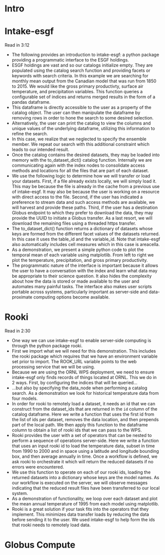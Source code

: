# Intro

# Intake-esgf

Read in 3:12

- The following provides an introduction to intake-esgf: a python package providing a programmatic interface to the ESGF holdings.
- ESGF holdings are vast and so our catalogs initialize empty. They are populated using the catalog search function and providing facets or keywords with search criteria. In this example we are searching for monthly mean output from the Canadian model that was run from 1850 to 2015. We would like the gross primary productivty, surface air temperature, and precipitation variables. This function queries a configurable set of indices and returns merged results in the form of a pandas dataframe.
- This dataframe is directly accessible to the user as a property of the catalog object. The user can then manipulate the dataframe by removing rows in order to hone the search to some desired selection.
- Alternatively, the user can print the catalog to view the columns and unique values of the underlying dataframe, utilizing this information to refine the search.
- In this case, we realize that we neglected to specify the ensemble member. We repeat our search with this additional constraint which leads to our intended result. 
- Once the catalog contains the desired datasets, they may be loaded into memory with the to_dataset_dict() catalog function. Internally we are communicating again with the index nodes to consolidate access methods and locations for all the files that are part of each dataset.
- We use the following logic to determine how we will transfer or load your datasets. First, if a file already exists locally, we will simply load it. This may be because the file is already in the cache from a previous use of intake-esgf. It may also be because the user is working on a resource with direct access to the file. Second, if the user has indicated a preference to stream data and such access methods are available, we will harvest and provide these paths. Third, if the user has a destination Globus endpoint to which they prefer to download the data, they may provide the UUID to initiate a Globus transfer. As a last resort, we will download the remaining files using a threaded https transfer.
- The to_dataset_dict() function returns a dictionary of datasets whose keys are formed from the different facet values of the datasets returned. In this case it uses the table_id and the variable_id. Note that intake-esgf also automatically includes cell measures which in this case is areacella.
- As a demonstration, we present a simple python code to plot the temporal mean of each variable using matplotlib. From left to right we plot the temperature, precipitation, and gross primary productivity.
- The programmatic nature of the interface is important because it allows the user to have a conversation with the index and learn what data may be appropriate to their science question. It also hides the complexity about how the data is stored or made available to the user and automates many painful tasks. The interface also makes user scripts portable across systems, particularly important as server-side and data-proximate computing options become available.

# Rooki 

Read in 2:30

- One way we can use intake-esgf to enable server-side computing is through the python package rooki.
- First we import what we will need for this demonstration. This includes the rooki package which requires that we have an environment variable set prior to import. The ROOK_URL variable points to the web processing service that we will be using.
- Because we are using the ORNL WPS deployment, we need to ensure intake-esgf only finds records of things located at ORNL. This we do in 2 ways. First, by configuring the indices that will be queried...
- ...but also by specifying the data_node when performing a catalog search. As a demonstration we look for historical temperature data from four models.
- In order for rooki to remotely load a dataset, it needs an id that we can construct from the dataset_ids that are returned in the `id` column of the catalog dataframe. Here we write a function that uses the first id from the list of ids per dataset, removes the data location, and then prepends part of the local path. We then apply this function to the dataframe column to obtain a list of rooki ids that we can pass to the WPS.
- Rooki provides the user with a set of operators that can be nested to perform a sequence of operations server-side. Here we write a function that uses an input rooki id to load the temperature data, subset in time from 1990 to 2000 and in space using a latitude and longitude bounding box, and then average annually in time. Once a workflow is defined, we ask rooki to orchestrate it which will return the reduced datasets if no errors were encountered.
- We use this function to operate on each of our rooki ids, loading the returned datasets into a dictionary whose keys are the model names. As our workflow is executed on the server, we will observe messages indicating that the reduced result files have been transferred to our local system.
- As a demonstration of functionality, we loop over each dataset and plot the mean annual temperature of 1995 from each model using matplotlib.
- Rooki is a great solution if your task fits into the operators that they implement. This minimizes data transfer loads by reducing the data before sending it to the user. We used intake-esgf to help form the ids that rooki needs to remotely load data.

# Globus Compute 